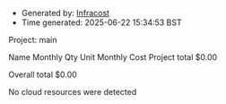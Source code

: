 - Generated by: [Infracost](https://infracost.io)
- Time generated: 2025-06-22 15:34:53 BST

Project: main

Name Monthly Qty Unit Monthly Cost Project total $0.00

Overall total $0.00

No cloud resources were detected